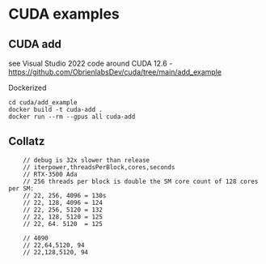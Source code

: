 # CUDA examples
## CUDA add
see Visual Studio 2022 code around CUDA 12.6 - https://github.com/ObrienlabsDev/cuda/tree/main/add_example

Dockerized
```
cd cuda/add_example
docker build -t cuda-add .
docker run --rm --gpus all cuda-add
```

## Collatz
```
    // debug is 32x slower than release
    // iterpower,threadsPerBlock,cores,seconds
    // RTX-3500 Ada
    // 256 threads per block is double the SM core count of 128 cores per SM:
    // 22, 256, 4096 = 130s
    // 22, 128, 4096 = 124
    // 22, 256, 5120 = 132
    // 22, 128, 5120 = 125
    // 22, 64. 5120  = 125

    // 4090
    // 22,64,5120, 94
    // 22,128,5120, 94
```

